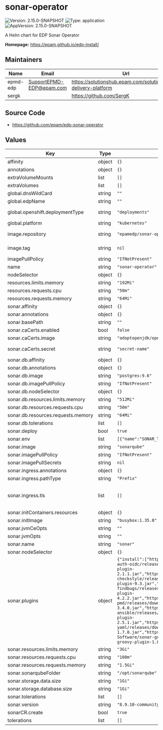 # sonar-operator

![Version: 2.15.0-SNAPSHOT](https://img.shields.io/badge/Version-2.15.0--SNAPSHOT-informational?style=flat-square) ![Type: application](https://img.shields.io/badge/Type-application-informational?style=flat-square) ![AppVersion: 2.15.0-SNAPSHOT](https://img.shields.io/badge/AppVersion-2.15.0--SNAPSHOT-informational?style=flat-square)

A Helm chart for EDP Sonar Operator

**Homepage:** <https://epam.github.io/edp-install/>

## Maintainers

| Name | Email | Url |
| ---- | ------ | --- |
| epmd-edp | <SupportEPMD-EDP@epam.com> | <https://solutionshub.epam.com/solution/epam-delivery-platform> |
| sergk |  | <https://github.com/SergK> |

## Source Code

* <https://github.com/epam/edp-sonar-operator>

## Values

| Key | Type | Default | Description |
|-----|------|---------|-------------|
| affinity | object | `{}` |  |
| annotations | object | `{}` |  |
| extraVolumeMounts | list | `[]` | Additional volumeMounts to be added to the container |
| extraVolumes | list | `[]` | Additional volumes to be added to the pod |
| global.dnsWildCard | string | `""` | a cluster DNS wildcard name |
| global.edpName | string | `""` | namespace or a project name (in case of OpenShift) |
| global.openshift.deploymentType | string | `"deployments"` | Wich type of kind will be deployed to Openshift (values: deployments/deploymentConfigs) |
| global.platform | string | `"kubernetes"` | platform type that can be "kubernetes" or "openshift" |
| image.repository | string | `"epamedp/sonar-operator"` | EDP sonar-operator Docker image name. The released image can be found on [Dockerhub](https://hub.docker.com/r/epamedp/sonar-operator) |
| image.tag | string | `nil` | EDP sonar-operator Docker image tag. The released image can be found on [Dockerhub](https://hub.docker.com/r/epamedp/sonar-operator/tags) |
| imagePullPolicy | string | `"IfNotPresent"` |  |
| name | string | `"sonar-operator"` | component name |
| nodeSelector | object | `{}` |  |
| resources.limits.memory | string | `"192Mi"` |  |
| resources.requests.cpu | string | `"50m"` |  |
| resources.requests.memory | string | `"64Mi"` |  |
| sonar.affinity | object | `{}` |  |
| sonar.annotations | object | `{}` |  |
| sonar.basePath | string | `""` | Base path for Sonar URL |
| sonar.caCerts.enabled | bool | `false` | Flag for enabling additional CA certificates |
| sonar.caCerts.image | string | `"adoptopenjdk/openjdk11:alpine"` | Change init CA certificates container image |
| sonar.caCerts.secret | string | `"secret-name"` | Name of the secret containing additional CA certificates |
| sonar.db.affinity | object | `{}` |  |
| sonar.db.annotations | object | `{}` |  |
| sonar.db.image | string | `"postgres:9.6"` | Database image name |
| sonar.db.imagePullPolicy | string | `"IfNotPresent"` |  |
| sonar.db.nodeSelector | object | `{}` |  |
| sonar.db.resources.limits.memory | string | `"512Mi"` |  |
| sonar.db.resources.requests.cpu | string | `"50m"` |  |
| sonar.db.resources.requests.memory | string | `"64Mi"` |  |
| sonar.db.tolerations | list | `[]` |  |
| sonar.deploy | bool | `true` | Flag to enable/disable Sonar deploy |
| sonar.env | list | `[{"name":"SONAR_TELEMETRY_ENABLE","value":"false"}]` | Environment variables to attach to the sonar pod |
| sonar.image | string | `"sonarqube"` | Define sonar docker image name |
| sonar.imagePullPolicy | string | `"IfNotPresent"` |  |
| sonar.imagePullSecrets | string | `nil` | Secrets to pull from private Docker registry |
| sonar.ingress.annotations | object | `{}` |  |
| sonar.ingress.pathType | string | `"Prefix"` | pathType is only for k8s >= 1.1= |
| sonar.ingress.tls | list | `[]` | See https://kubernetes.io/blog/2020/04/02/improvements-to-the-ingress-api-in-kubernetes-1.18/#specifying-the-class-of-an-ingress ingressClassName: nginx |
| sonar.initContainers.resources | object | `{}` |  |
| sonar.initImage | string | `"busybox:1.35.0"` |  |
| sonar.jvmCeOpts | string | `""` | Values to add to SONAR_CE_JAVAOPTS |
| sonar.jvmOpts | string | `""` | Values to add to SONARQUBE_WEB_JVM_OPTS |
| sonar.name | string | `"sonar"` | Sonar name |
| sonar.nodeSelector | object | `{}` |  |
| sonar.plugins | object | `{"install":["https://github.com/vaulttec/sonar-auth-oidc/releases/download/v2.1.1/sonar-auth-oidc-plugin-2.1.1.jar","https://github.com/checkstyle/sonar-checkstyle/releases/download/9.3/checkstyle-sonar-plugin-9.3.jar","https://github.com/spotbugs/sonar-findbugs/releases/download/4.2.2/sonar-findbugs-plugin-4.2.2.jar","https://github.com/jborgers/sonar-pmd/releases/download/3.4.0/sonar-pmd-plugin-3.4.0.jar","https://github.com/sbaudoin/sonar-ansible/releases/download/v2.5.1/sonar-ansible-plugin-2.5.1.jar","https://github.com/sbaudoin/sonar-yaml/releases/download/v1.7.0/sonar-yaml-plugin-1.7.0.jar","https://github.com/Inform-Software/sonar-groovy/releases/download/1.8/sonar-groovy-plugin-1.8.jar"]}` | List of plugins to install. For example: |
| sonar.resources.limits.memory | string | `"3Gi"` |  |
| sonar.resources.requests.cpu | string | `"100m"` |  |
| sonar.resources.requests.memory | string | `"1.5Gi"` |  |
| sonar.sonarqubeFolder | string | `"/opt/sonarqube"` |  |
| sonar.storage.data.size | string | `"1Gi"` | Size for Sonar data volume |
| sonar.storage.database.size | string | `"1Gi"` | Size for database data volume |
| sonar.tolerations | list | `[]` |  |
| sonar.version | string | `"8.9.10-community"` | Define sonar docker image tag |
| sonarCR.create | bool | `true` | Specifies whether Sonar CR should be created |
| tolerations | list | `[]` |  |

